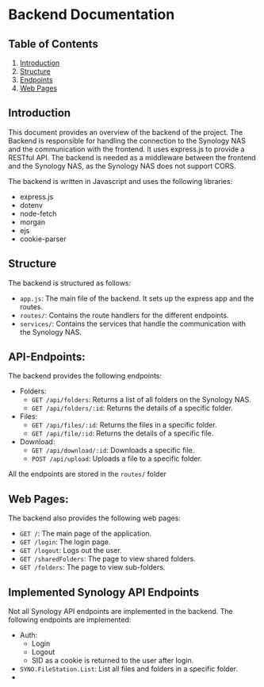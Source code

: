 # Backend Documentation

## Table of Contents
1. [Introduction](#introduction)
2. [Structure](#structure)
3. [Endpoints](#endpoints)
4. [Web Pages](#web-pages)


## Introduction
This document provides an overview of the backend of the project.
The Backend is responsible for handling the connection to the Synology NAS
and the communication with the frontend. It uses express.js to provide 
a RESTful API. The backend is needed as a middleware between the frontend
and the Synology NAS, as the Synology NAS does not support CORS.

The backend is written in Javascript and uses the following libraries:
- express.js
- dotenv
- node-fetch
- morgan
- ejs
- cookie-parser

## Structure
The backend is structured as follows:
- `app.js`: The main file of the backend. It sets up the express app and
  the routes.
- `routes/`: Contains the route handlers for the different endpoints.
- `services/`: Contains the services that handle the communication with the
  Synology NAS.

## API-Endpoints:
The backend provides the following endpoints:
- Folders:
  - `GET /api/folders`: Returns a list of all folders on the Synology NAS.
  - `GET /api/folders/:id`: Returns the details of a specific folder.
- Files:
  - `GET /api/files/:id`: Returns the files in a specific folder.
  - `GET /api/file/:id`: Returns the details of a specific file.
- Download:
  - `GET /api/download/:id`: Downloads a specific file.
  - `POST /api/upload`: Uploads a file to a specific folder.

All the endpoints are stored in the `routes/` folder

## Web Pages:
The backend also provides the following web pages:
- `GET /`: The main page of the application.
- `GET /login`: The login page.
- `GET /logout`: Logs out the user.
- `GET /sharedFolders`: The page to view shared folders.
- `GET /folders`: The page to view sub-folders.


## Implemented Synology API Endpoints
Not all Synology API endpoints are implemented in the backend. The following
endpoints are implemented:
- Auth:
  - Login
  - Logout
  - SID as a cookie is returned to the user after login.
- `SYNO.FileStation.List`: List all files and folders in a specific folder.
- 
